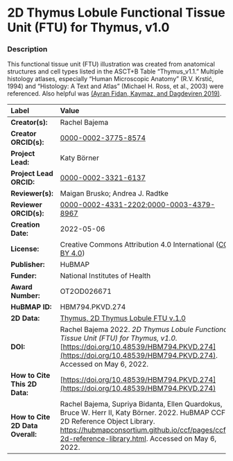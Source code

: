 # 2D Thymus Lobule Functional Tissue Unit (FTU) for Thymus, v1.0

### Description
This functional tissue unit (FTU) illustration was created from anatomical structures and cell types listed in the ASCT+B Table “Thymus_v1.1.” Multiple histology atlases, especially “Human Microscopic Anatomy” (R.V. Krstić, 1994) and “Histology: A Text and Atlas” (Michael H. Ross, et al., 2003) were referenced. Also helpful was [(Ayran Fidan, Kaymaz, and Dagdeviren 2019)](https://doi.org/10.1007/s12565-018-0456-8).





| Label | Value |
| :------------- |:-------------|
| **Creator(s):** | Rachel Bajema |
| **Creator ORCID(s):** | [0000-0002-3775-8574](https://orcid.org/0000-0002-3775-8574) |
| **Project Lead:** | Katy B&ouml;rner |
| **Project Lead ORCID:** | [0000-0002-3321-6137](https://orcid.org/0000-0002-3321-6137) |
| **Reviewer(s):** | Maigan Brusko; Andrea J. Radtke |
| **Reviewer ORCID(s):** | [0000-0002-4331-2202](https://orcid.org/0000-0002-4331-2202);[0000-0003-4379-8967](https://orcid.org/0000-0003-4379-8967) |
| **Creation Date:** | 2022-05-06 |
| **License:** | Creative Commons Attribution 4.0 International ([CC BY 4.0](https://creativecommons.org/licenses/by/4.0/)) |
| **Publisher:** | HuBMAP |
| **Funder:** | National Institutes of Health |
| **Award Number:** | OT2OD026671 |
| **HuBMAP ID:** | HBM794.PKVD.274 |
| **2D Data:** | [Thymus, 2D Thymus Lobule FTU v.1.0](https://hubmapconsortium.github.io/ccf-releases/v1.2/2d-ftu/thymus_lobule_thymus.svg) |
| **DOI:** | Rachel Bajema 2022. *2D Thymus Lobule Functional Tissue Unit (FTU) for Thymus, v1.0.* [https://doi.org/10.48539/HBM794.PKVD.274](https://doi.org/10.48539/HBM794.PKVD.274). Accessed on May 6, 2022. |
| **How to Cite This 2D Data:** | [https://doi.org/10.48539/HBM794.PKVD.274](https://doi.org/10.48539/HBM794.PKVD.274) |
| **How to Cite 2D Data Overall:** | Rachel Bajema, Supriya Bidanta, Ellen Quardokus,  Bruce W. Herr II, Katy Börner. 2022. HuBMAP CCF 2D Reference Object Library. https://hubmapconsortium.github.io/ccf/pages/ccf-2d-reference-library.html. Accessed on May 6, 2022. |
